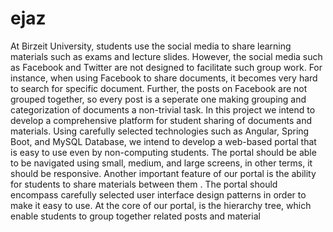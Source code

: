 # ejaz

At Birzeit University, students use the social media to share learning materials such as exams and lecture slides. However, the social media such as Facebook and Twitter are not designed to facilitate such group work. For instance, when using Facebook to share documents, it becomes very hard to search for specific document. Further, the posts on Facebook are not grouped together, so every post is a seperate one making grouping and categorization of documents a non-trivial task. In this project we intend to develop a comprehensive platform for student sharing of documents and materials. Using carefully selected technologies such as Angular, Spring Boot, and MySQL Database, we intend to develop a web-based portal that is easy to use even by non-computing students. The portal should be able to be navigated using small, medium, and large screens, in other terms, it should be responsive. Another important feature of our portal is the ability for students to share materials between them . The portal should encompass carefully selected user interface design patterns in order to make it easy to use. At the core of our portal, is the hierarchy tree, which enable students to group together related posts and material
